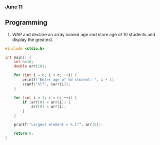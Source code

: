 ### June 11

Programming
---

1. WAP and declare an array named age and store age of 10 students and display the greatest.

```c
#include <stdio.h>

int main() {
    int n=10;
    double arr[10];

    for (int i = 0; i < n; ++i) {
        printf("Enter age of %d student: ", i + 1);
        scanf("%lf", &arr[i]);
    }

    for (int i = 1; i < n; ++i) {
        if (arr[0] < arr[i]) {
            arr[0] = arr[i];
        }
    }

    printf("Largest element = %.lf", arr[0]);

    return 0;
}
```